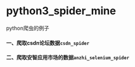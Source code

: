 # python3_spider_mine
python爬虫的例子


#### 一、爬取csdn论坛数据`csdn_spider`

#### 二、爬取安智应用市场的数据`anzhi_selenium_spider`

